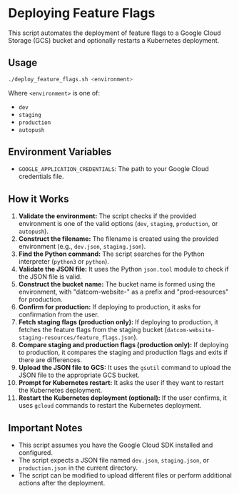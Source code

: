 # Deploying Feature Flags

This script automates the deployment of feature flags to a Google Cloud Storage (GCS) bucket and optionally restarts a Kubernetes deployment.

## Usage

```bash
./deploy_feature_flags.sh <environment>
```


Where `<environment>` is one of:

* `dev`
* `staging`
* `production`
* `autopush`

## Environment Variables

* `GOOGLE_APPLICATION_CREDENTIALS`: The path to your Google Cloud credentials file.

## How it Works

1. **Validate the environment:** The script checks if the provided environment is one of the valid options (`dev`, `staging`, `production`, or `autopush`).
2. **Construct the filename:** The filename is created using the provided environment (e.g., `dev.json`, `staging.json`).
3. **Find the Python command:** The script searches for the Python interpreter (`python3` or `python`).
4. **Validate the JSON file:** It uses the Python `json.tool` module to check if the JSON file is valid.
5. **Construct the bucket name:** The bucket name is formed using the environment, with "datcom-website-" as a prefix and "prod-resources" for production.
6. **Confirm for production:** If deploying to production, it asks for confirmation from the user.
7. **Fetch staging flags (production only):** If deploying to production, it fetches the feature flags from the staging bucket (`datcom-website-staging-resources/feature_flags.json`).
8. **Compare staging and production flags (production only):** If deploying to production, it compares the staging and production flags and exits if there are differences.
9. **Upload the JSON file to GCS:** It uses the `gsutil` command to upload the JSON file to the appropriate GCS bucket.
10. **Prompt for Kubernetes restart:** It asks the user if they want to restart the Kubernetes deployment.
11. **Restart the Kubernetes deployment (optional):** If the user confirms, it uses `gcloud` commands to restart the Kubernetes deployment.

## Important Notes

* This script assumes you have the Google Cloud SDK installed and configured.
* The script expects a JSON file named `dev.json`, `staging.json`, or `production.json` in the current directory.
* The script can be modified to upload different files or perform additional actions after the deployment.